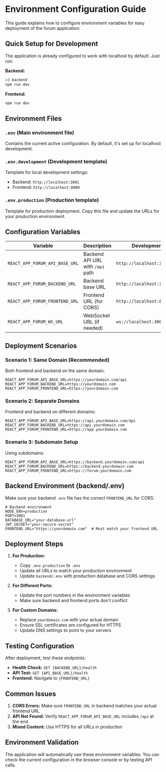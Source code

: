 # Environment Configuration Guide

This guide explains how to configure environment variables for easy deployment of the forum application.

## Quick Setup for Development

The application is already configured to work with localhost by default. Just run:

**Backend:**
```bash
cd backend
npm run dev
```

**Frontend:**
```bash
npm run dev
```

## Environment Files

### `.env` (Main environment file)
Contains the current active configuration. By default, it's set up for localhost development.

### `.env.development` (Development template)
Template for local development settings:
- Backend: `http://localhost:3001`
- Frontend: `http://localhost:8000`

### `.env.production` (Production template)
Template for production deployment. Copy this file and update the URLs for your production environment.

## Configuration Variables

| Variable | Description | Development | Production Example |
|----------|-------------|-------------|-------------------|
| `REACT_APP_FORUM_API_BASE_URL` | Backend API URL with `/api` path | `http://localhost:3001/api` | `https://api.yourdomain.com/api` |
| `REACT_APP_FORUM_BACKEND_URL` | Backend base URL | `http://localhost:3001` | `https://api.yourdomain.com` |
| `REACT_APP_FORUM_FRONTEND_URL` | Frontend URL (for CORS) | `http://localhost:8000` | `https://yourdomain.com` |
| `REACT_APP_FORUM_WS_URL` | WebSocket URL (if needed) | `ws://localhost:3001` | `wss://api.yourdomain.com` |

## Deployment Scenarios

### Scenario 1: Same Domain (Recommended)
Both frontend and backend on the same domain:
```env
REACT_APP_FORUM_API_BASE_URL=https://yourdomain.com/api
REACT_APP_FORUM_BACKEND_URL=https://yourdomain.com
REACT_APP_FORUM_FRONTEND_URL=https://yourdomain.com
```

### Scenario 2: Separate Domains
Frontend and backend on different domains:
```env
REACT_APP_FORUM_API_BASE_URL=https://api.yourdomain.com/api
REACT_APP_FORUM_BACKEND_URL=https://api.yourdomain.com
REACT_APP_FORUM_FRONTEND_URL=https://app.yourdomain.com
```

### Scenario 3: Subdomain Setup
Using subdomains:
```env
REACT_APP_FORUM_API_BASE_URL=https://backend.yourdomain.com/api
REACT_APP_FORUM_BACKEND_URL=https://backend.yourdomain.com
REACT_APP_FORUM_FRONTEND_URL=https://forum.yourdomain.com
```

## Backend Environment (backend/.env)

Make sure your backend `.env` file has the correct `FRONTEND_URL` for CORS:

```env
# Backend environment
NODE_ENV=production
PORT=3001
DATABASE_URL="your-database-url"
JWT_SECRET="your-secure-secret"
FRONTEND_URL="https://yourdomain.com"  # Must match your frontend URL
```

## Deployment Steps

1. **For Production:**
   - Copy `.env.production` to `.env`
   - Update all URLs to match your production environment
   - Update `backend/.env` with production database and CORS settings

2. **For Different Ports:**
   - Update the port numbers in the environment variables
   - Make sure backend and frontend ports don't conflict

3. **For Custom Domains:**
   - Replace `yourdomain.com` with your actual domain
   - Ensure SSL certificates are configured for HTTPS
   - Update DNS settings to point to your servers

## Testing Configuration

After deployment, test these endpoints:

- **Health Check:** `GET {BACKEND_URL}/health`
- **API Test:** `GET {API_BASE_URL}/health`
- **Frontend:** Navigate to `{FRONTEND_URL}`

## Common Issues

1. **CORS Errors:** Make sure `FRONTEND_URL` in backend matches your actual frontend URL
2. **API Not Found:** Verify `REACT_APP_FORUM_API_BASE_URL` includes `/api` at the end
3. **Mixed Content:** Use HTTPS for all URLs in production

## Environment Validation

The application will automatically use these environment variables. You can check the current configuration in the browser console or by testing API calls.

